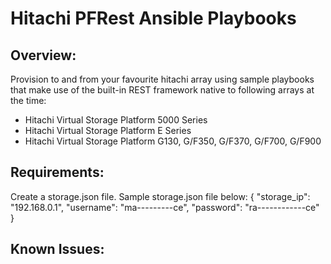 ﻿# Hitachi PFRest Ansible Playbooks
## Overview:
Provision to and from your favourite hitachi array using sample playbooks that make use of the built-in REST framework native to following arrays at the time:
* Hitachi Virtual Storage Platform 5000 Series
* Hitachi Virtual Storage Platform E Series
* Hitachi Virtual Storage Platform G130, G/F350, G/F370, G/F700, G/F900
## Requirements:
Create a storage.json file. Sample storage.json file below:
{
  "storage_ip": "192.168.0.1",
  "username": "ma---------ce",
  "password": "ra------------ce"
}
## Known Issues:
